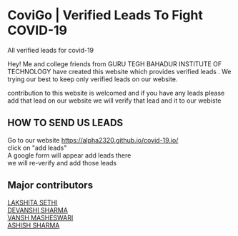 # CoviGo | Verified Leads To Fight COVID-19

All verified leads for covid-19 

Hey! Me and college friends from GURU TEGH BAHADUR INSTITUTE OF TECHNOLOGY have created this website which provides verified leads .
We trying our best to keep only verified leads on our website.

contribution to this website is welcomed and if you have any leads please add that lead on our website we will verify that lead and it to our webiste 

## HOW TO SEND US LEADS

Go to our website https://alpha2320.github.io/covid-19.io/ \
click on "add leads"  \
A google form will appear add leads there  \
we will re-verify and add those leads  


## Major contributors

[LAKSHITA SETHI](https://github.com/Lakshi26) \
[DEVANSHI SHARMA](https://github.com/sharmadevanshi147) \
[VANSH MASHESWARI](https://github.com/StormShadow058) \
[ASHISH SHARMA](https://github.com/alpha2320) 

